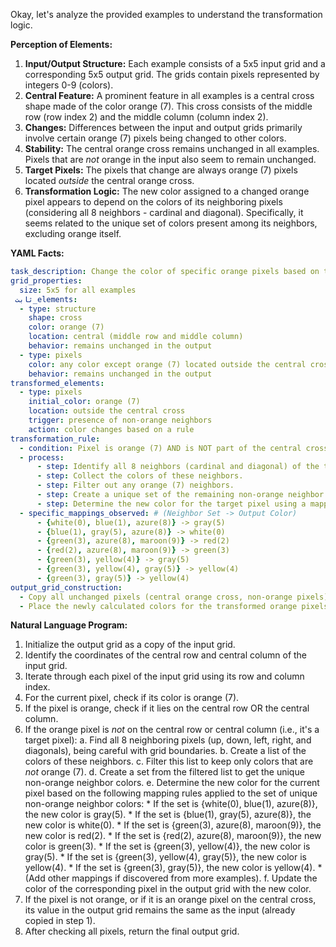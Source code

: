 Okay, let's analyze the provided examples to understand the transformation logic.

**Perception of Elements:**

1.  **Input/Output Structure:** Each example consists of a 5x5 input grid and a corresponding 5x5 output grid. The grids contain pixels represented by integers 0-9 (colors).
2.  **Central Feature:** A prominent feature in all examples is a central cross shape made of the color orange (7). This cross consists of the middle row (row index 2) and the middle column (column index 2).
3.  **Changes:** Differences between the input and output grids primarily involve certain orange (7) pixels being changed to other colors.
4.  **Stability:** The central orange cross remains unchanged in all examples. Pixels that are *not* orange in the input also seem to remain unchanged.
5.  **Target Pixels:** The pixels that change are always orange (7) pixels located *outside* the central orange cross.
6.  **Transformation Logic:** The new color assigned to a changed orange pixel appears to depend on the colors of its neighboring pixels (considering all 8 neighbors - cardinal and diagonal). Specifically, it seems related to the unique set of colors present among its neighbors, excluding orange itself.

**YAML Facts:**


```yaml
task_description: Change the color of specific orange pixels based on their non-orange neighbors.
grid_properties:
  size: 5x5 for all examples
 ثابت_elements:
  - type: structure
    shape: cross
    color: orange (7)
    location: central (middle row and middle column)
    behavior: remains unchanged in the output
  - type: pixels
    color: any color except orange (7) located outside the central cross region
    behavior: remains unchanged in the output
transformed_elements:
  - type: pixels
    initial_color: orange (7)
    location: outside the central cross
    trigger: presence of non-orange neighbors
    action: color changes based on a rule
transformation_rule:
  - condition: Pixel is orange (7) AND is NOT part of the central cross.
  - process:
      - step: Identify all 8 neighbors (cardinal and diagonal) of the target orange pixel.
      - step: Collect the colors of these neighbors.
      - step: Filter out any orange (7) neighbors.
      - step: Create a unique set of the remaining non-orange neighbor colors.
      - step: Determine the new color for the target pixel using a mapping based on this set of neighbor colors.
  - specific_mappings_observed: # (Neighbor Set -> Output Color)
      - {white(0), blue(1), azure(8)} -> gray(5)
      - {blue(1), gray(5), azure(8)} -> white(0)
      - {green(3), azure(8), maroon(9)} -> red(2)
      - {red(2), azure(8), maroon(9)} -> green(3)
      - {green(3), yellow(4)} -> gray(5)
      - {green(3), yellow(4), gray(5)} -> yellow(4)
      - {green(3), gray(5)} -> yellow(4)
output_grid_construction:
  - Copy all unchanged pixels (central orange cross, non-orange pixels) from the input.
  - Place the newly calculated colors for the transformed orange pixels into their corresponding positions.
```


**Natural Language Program:**

1.  Initialize the output grid as a copy of the input grid.
2.  Identify the coordinates of the central row and central column of the input grid.
3.  Iterate through each pixel of the input grid using its row and column index.
4.  For the current pixel, check if its color is orange (7).
5.  If the pixel is orange, check if it lies on the central row OR the central column.
6.  If the orange pixel is *not* on the central row or central column (i.e., it's a target pixel):
    a.  Find all 8 neighboring pixels (up, down, left, right, and diagonals), being careful with grid boundaries.
    b.  Create a list of the colors of these neighbors.
    c.  Filter this list to keep only colors that are *not* orange (7).
    d.  Create a set from the filtered list to get the unique non-orange neighbor colors.
    e.  Determine the new color for the current pixel based on the following mapping rules applied to the set of unique non-orange neighbor colors:
        *   If the set is {white(0), blue(1), azure(8)}, the new color is gray(5).
        *   If the set is {blue(1), gray(5), azure(8)}, the new color is white(0).
        *   If the set is {green(3), azure(8), maroon(9)}, the new color is red(2).
        *   If the set is {red(2), azure(8), maroon(9)}, the new color is green(3).
        *   If the set is {green(3), yellow(4)}, the new color is gray(5).
        *   If the set is {green(3), yellow(4), gray(5)}, the new color is yellow(4).
        *   If the set is {green(3), gray(5)}, the new color is yellow(4).
        *   (Add other mappings if discovered from more examples).
    f.  Update the color of the corresponding pixel in the output grid with the new color.
7.  If the pixel is not orange, or if it is an orange pixel on the central cross, its value in the output grid remains the same as the input (already copied in step 1).
8.  After checking all pixels, return the final output grid.